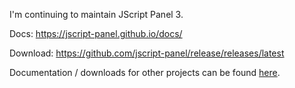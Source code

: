I'm continuing to maintain JScript Panel 3.

Docs: https://jscript-panel.github.io/docs/

Download: https://github.com/jscript-panel/release/releases/latest

Documentation / downloads for other projects can be found [here](https://jscript-panel.github.io/other/).
